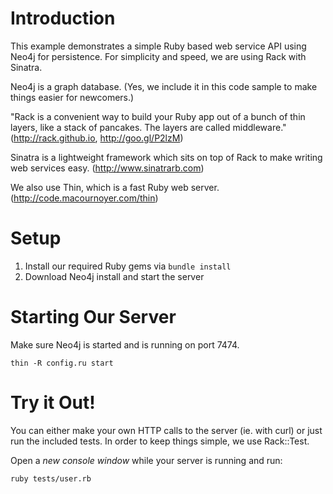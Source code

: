 Introduction
==
This example demonstrates a simple Ruby based web service API using Neo4j for persistence. For simplicity and speed, we are using Rack with Sinatra.  

Neo4j is a graph database.  (Yes, we include it in this code sample to make things easier for newcomers.)

"Rack is a convenient way to build your Ruby app out of a bunch of thin layers, like a stack of pancakes. The layers are called middleware." (http://rack.github.io, http://goo.gl/P2lzM) 

Sinatra is a lightweight framework which sits on top of Rack to make writing web services easy. (http://www.sinatrarb.com)

We also use Thin, which is a fast Ruby web server. (http://code.macournoyer.com/thin)

Setup
==
1.  Install our required Ruby gems via ````bundle install````
2.  Download Neo4j install and start the server

Starting Our Server
==
Make sure Neo4j is started and is running on port 7474.

````
thin -R config.ru start
````

Try it Out!
==
You can either make your own HTTP calls to the server (ie. with curl) or just run the included tests.  In order to keep things simple, we use Rack::Test. 

Open a *new console window* while your server is running and run:

````ruby tests/user.rb````

